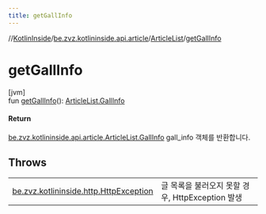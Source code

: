```yaml
---
title: getGallInfo
---
```

//[KotlinInside](../../../index.html)/[be.zvz.kotlininside.api.article](../index.html)/[ArticleList](index.html)/[getGallInfo](get-gall-info.html)



# getGallInfo



[jvm]\
fun [getGallInfo](get-gall-info.html)(): [ArticleList.GallInfo](-gall-info/index.html)



#### Return



[be.zvz.kotlininside.api.article.ArticleList.GallInfo](-gall-info/index.html) gall_info 객체를 반환합니다.



## Throws


| | |
|---|---|
| [be.zvz.kotlininside.http.HttpException](../../be.zvz.kotlininside.http/-http-exception/index.html) | 글 목록을 불러오지 못할 경우, HttpException 발생 |



